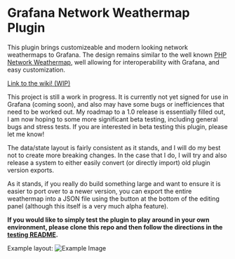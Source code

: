 # Grafana Network Weathermap Plugin

This plugin brings customizeable and modern looking network weathermaps to Grafana. The design remains similar to the well known [PHP Network Weathermap](https://www.network-weathermap.com/), well allowing for interoperability with Grafana, and easy customization.

[Link to the wiki! (WIP)](https://grafana-weathermap.seth.cx/)

This project is still a work in progress. It is currently not yet signed for use in Grafana (coming soon), and also may have some bugs or inefficiences that need to be worked out. My roadmap to a 1.0 release is essentially filled out, I am now hoping to some more significant beta testing, including general bugs and stress tests. If you are interested in beta testing this plugin, please let me know!

The data/state layout is fairly consistent as it stands, and I will do my best not to create more breaking changes. In the case that I do, I will try and also release a system to either easily convert (or directly import) old plugin version exports.

As it stands, if you really do build something large and want to ensure it is easier to port over to a newer version, you can export the entire weathermap into a JSON file using the button at the bottom of the editing panel (although this itself is a very much alpha feature).

**If you would like to simply test the plugin to play around in your own environment, please clone this repo and then follow the directions in the [testing README](https://github.com/knightss27/grafana-network-weathermap/tree/main/testing#readme).**

Example layout:
![Example Image](https://github.com/knightss27/grafana-network-weathermap/blob/main/src/img/general-example.svg)
